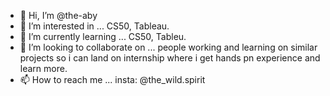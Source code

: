 - 👋 Hi, I’m @the-aby
- 👀 I’m interested in ... CS50, Tableau.
- 🌱 I’m currently learning ... CS50, Tableu.
- 💞️ I’m looking to collaborate on ... people working and learning on similar projects so i can land on internship where i get hands pn experience and learn more.
- 📫 How to reach me ... insta: @the_wild.spirit

<!---
the-aby/the-aby is a ✨ special ✨ repository because its `README.md` (this file) appears on your GitHub profile.
You can click the Preview link to take a look at your changes.
--->
